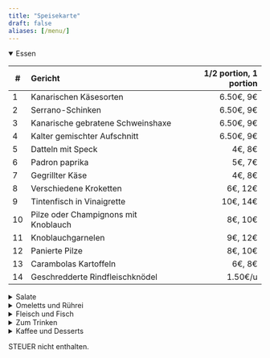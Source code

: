 ```yaml
---
title: "Speisekarte"
draft: false
aliases: [/menu/]
---
```


<details open>
<summary>Essen</summary>

| # | Gericht | 1/2 portion, 1 portion |
|---|:---|---:|
| 1 | Kanarischen Käsesorten | 6.50€, 9€|
| 2 | Serrano-Schinken | 6.50€, 9€|
| 3 | Kanarische gebratene Schweinshaxe | 6.50€, 9€|
| 4 | Kalter gemischter Aufschnitt | 6.50€, 9€|
| 5 | Datteln mit Speck | 4€, 8€|
| 6 | Padron paprika | 5€, 7€|
| 7 | Gegrillter Käse | 4€, 8€|
| 8 | Verschiedene Kroketten | 6€, 12€|
| 9 | Tintenfisch in Vinaigrette | 10€, 14€|
| 10 | Pilze oder Champignons mit Knoblauch | 8€, 10€|
| 11 | Knoblauchgarnelen | 9€, 12€|
| 12 | Panierte Pilze | 8€, 10€|
| 13 | Carambolas Kartoffeln| 6€, 8€|
| 14 | Geschredderte Rindfleischknödel | 1.50€/u|

</details>

<details>
<summary>Salate</summary>

| # | Gericht | 1/2 portion, 1 portion |
|---|:---|---:|
| 15 | Salat des Hauses | 8€, 12€|
| 16 | Tomaten-Zwiebel-Thunfisch-Salat | 7€, 9€|
| 17 | Kartoffelsalat | 4€, 7€|

</details>

<details>
<summary>Omeletts und Rührei</summary>

| # | Gericht | 1/2 portion, 1 portion |
|---|:---|---:|
| 20 | Haus Rührei | 7€, 9€|
| 21 | Pilze Rührei | 8€, 11€|
| 22 | Garnelen und Pilze Rührei | 9€, 12€|
| 23 | Kanarisches Omelett | 6€, 8€|
| 24 | Knoblauchomelett | 5€|
| 25 | Spanisches Omlett | 5€, 7€|
| 26 | Wurstomelett| 6€, 8€|
| 27 | Kabeljau-Omelett| 6€, 8€|
| 28 | Mit Fleisch gefülltes Omelett | 5€, 7€|

</details>

<details>
<summary>Fleisch und Fisch</summary>

| # | Gericht | 1/2 portion, 1 portion |
|---|:---|---:|
| 30 | Mit Fleisch oder Thunfisch gefüllte Zucchini | 8€/u|
| 31 | Mit Fleisch oder Thunfisch gefüllter Pfeffer | 8€/u|
| 32 | Moussaka | 8€/u|
| 33 | Knoblauch gehacktes Rinderfilet | 10€, 14€|
| 34 | Gehacktes Rinderfilet mit Cocacola | 10€, 14€|
| 35 | Gehacktes Rinderfilet mit Garnelen | 11€, 15€|
| 36 | Süßkartoffel mit Kabeljau und Mojo | 4€/u|
| 37 | Fleischklößchen | 7€, 14€|
| 38 | Kanarischer Rindfleischeintopf | 8€, 12€|
| 39 | Panierte gehackte Hühnerbrust | 8€, 11€|
| 40 | Knoblauch gehackte Hühnerbrust | 8€, 11€|
| 41 | Knoblauch gebratenes Kaninchen | 8€, 11€|
| 42 | Kartoffelstreusel mit Mojo | 4€, 6€|

</details>

<details>
<summary>Zum Trinken</summary>

## Weine

| # | Produkt | Preis |
|---|:---|---:|
| 50 | Hausrotwein | 1/4 2€, 1/2 4€|
| 51 | Haus trockener Weißwein  | 1/4 2€, 1/2 4€|
| 52 | Hausfruchtiger Weißwein | 1/4 2€, 1/2 4€|

## Biere

| # | Produkt | Preis |
|---|:---|---:|
| 53 | Fassbier |  caña 1€, pint 2€|
| 54 | Dorada pilsen or especial  | 1.50€|
| 55 | Dorada sin or Tropical limón | 1.50€|

## Andere Getränke

| # | Produkt | Preis |
|---|:---|---:|
| 60 | Wasser |  1/2l 1€, 1l 2€|
| 61 | Sprudel wasser|  1/2l 1€, 1l 2€|
| 62 | Sprudels |  1.50€|

</details>

<details>
<summary>Kaffee und Desserts</summary>

| # | Produkt | Preis |
|---|:---|---:|
| 70 | Hausgemachte Flans |  3.50€|
| 71 | Homemade Pies |  4€|
| 72 | Teas, coffee|  1€|
| 73 | Cortados |  1.20€|
| 74 | Milky coffee |  1.50€|

</details>

STEUER nicht enthalten.